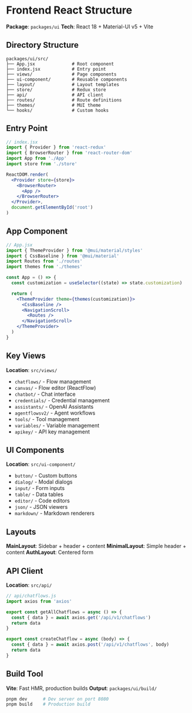 # Frontend React Structure

**Package**: `packages/ui`
**Tech**: React 18 + Material-UI v5 + Vite

## Directory Structure

```
packages/ui/src/
├── App.jsx              # Root component
├── index.jsx            # Entry point
├── views/               # Page components
├── ui-component/        # Reusable components
├── layout/              # Layout templates
├── store/               # Redux store
├── api/                 # API client
├── routes/              # Route definitions
├── themes/              # MUI theme
└── hooks/               # Custom hooks
```

## Entry Point

```jsx
// index.jsx
import { Provider } from 'react-redux'
import { BrowserRouter } from 'react-router-dom'
import App from './App'
import store from './store'

ReactDOM.render(
  <Provider store={store}>
    <BrowserRouter>
      <App />
    </BrowserRouter>
  </Provider>,
  document.getElementById('root')
)
```

## App Component

```jsx
// App.jsx
import { ThemeProvider } from '@mui/material/styles'
import { CssBaseline } from '@mui/material'
import Routes from './routes'
import themes from './themes'

const App = () => {
  const customization = useSelector((state) => state.customization)

  return (
    <ThemeProvider theme={themes(customization)}>
      <CssBaseline />
      <NavigationScroll>
        <Routes />
      </NavigationScroll>
    </ThemeProvider>
  )
}
```

## Key Views

**Location**: `src/views/`

- `chatflows/` - Flow management
- `canvas/` - Flow editor (ReactFlow)
- `chatbot/` - Chat interface
- `credentials/` - Credential management
- `assistants/` - OpenAI Assistants
- `agentflowsv2/` - Agent workflows
- `tools/` - Tool management
- `variables/` - Variable management
- `apikey/` - API key management

## UI Components

**Location**: `src/ui-component/`

- `button/` - Custom buttons
- `dialog/` - Modal dialogs
- `input/` - Form inputs
- `table/` - Data tables
- `editor/` - Code editors
- `json/` - JSON viewers
- `markdown/` - Markdown renderers

## Layouts

**MainLayout**: Sidebar + header + content
**MinimalLayout**: Simple header + content
**AuthLayout**: Centered form

## API Client

**Location**: `src/api/`

```javascript
// api/chatflows.js
import axios from 'axios'

export const getAllChatflows = async () => {
  const { data } = await axios.get('/api/v1/chatflows')
  return data
}

export const createChatflow = async (body) => {
  const { data } = await axios.post('/api/v1/chatflows', body)
  return data
}
```

## Build Tool

**Vite**: Fast HMR, production builds
**Output**: `packages/ui/build/`

```bash
pnpm dev      # Dev server on port 8080
pnpm build    # Production build
```
